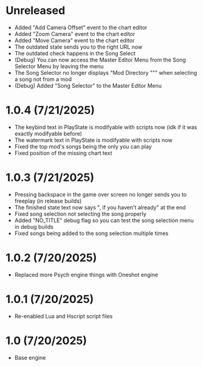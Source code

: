 # Unreleased
- Added "Add Camera Offset" event to the chart editor
- Added "Zoom Camera" event to the chart editor
- Added "Move Camera" event to the chart editor
- The outdated state sends you to the right URL now
- The outdated check happens in the Song Select
- (Debug) You can now access the Master Editor Menu from the Song Selector Menu by leaving the menu
- The Song Selector no longer displays "Mod Directory """ when selecting a song not from a mod
- (Debug) Added "Song Selector" to the Master Editor Menu

# 1.0.4 (7/21/2025)
- The keybind text in PlayState is modifyable with scripts now (idk if it was exactly modifyable before)
- The watermark text in PlayState is modifyable with scripts now
- Fixed the top mod's songs being the only you can play
- Fixed position of the missing chart text

# 1.0.3 (7/21/2025)
- Pressing backspace in the game over screen no longer sends you to freeplay (in release builds)
- The finished state text now says ", if you haven't already" at the end
- Fixed song selection not selecting the song properly
- Added "NO_TITLE" debug flag so you can test the song selection menu in debug builds
- Fixed songs being added to the song selection multiple times

# 1.0.2 (7/20/2025)
- Replaced more Psych engine things with Oneshot engine

# 1.0.1 (7/20/2025)
- Re-enabled Lua and Hscript script files

# 1.0 (7/20/2025)
- Base engine